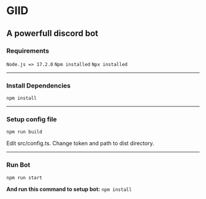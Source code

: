 # GIID
## A powerfull discord bot


### Requirements

`Node.js => 17.2.0`
`Npm installed`
`Npx installed`

---

### Install Dependencies

`npm install`

---

### Setup config file
`npm run build`

Edit src/config.ts. Change token and path to dist directory.

---

### Run Bot

`npm run start`




**And run this command to setup bot:**
`npm install`
